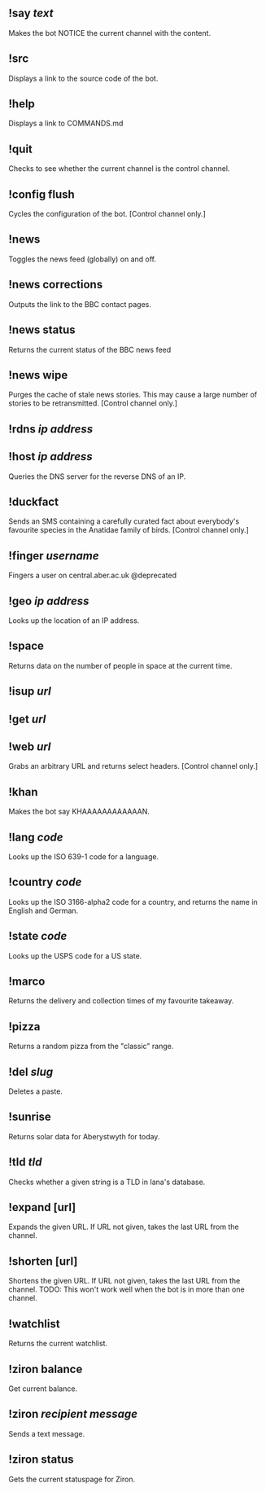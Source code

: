 ## !say _text_
   Makes the bot NOTICE the current channel with the content.
## !src
   Displays a link to the source code of the bot.
## !help
   Displays a link to COMMANDS.md
## !quit
   Checks to see whether the current channel is the control channel.
## !config flush
   Cycles the configuration of the bot. [Control channel only.]
## !news
   Toggles the news feed (globally) on and off.
## !news corrections
   Outputs the link to the BBC contact pages.
## !news status
   Returns the current status of the BBC news feed
## !news wipe
   Purges the cache of stale news stories.
   This may cause a large number of stories to be retransmitted.
   [Control channel only.]
## !rdns _ip address_
## !host _ip address_
   Queries the DNS server for the reverse DNS of an IP.
## !duckfact
   Sends an SMS containing a carefully curated fact about everybody's
   favourite species in the Anatidae family of birds.
   [Control channel only.]
## !finger _username_
   Fingers a user on central.aber.ac.uk
   @deprecated
## !geo _ip address_
   Looks up the location of an IP address.
## !space
   Returns data on the number of people in space at the current time.
## !isup _url_
## !get _url_
## !web _url_
   Grabs an arbitrary URL and returns select headers.
   [Control channel only.]
## !khan
   Makes the bot say KHAAAAAAAAAAAAN.
## !lang _code_
   Looks up the ISO 639-1 code for a language.
## !country _code_
   Looks up the ISO 3166-alpha2 code for a country, and returns
   the name in English and German.
## !state _code_
   Looks up the USPS code for a US state.
## !marco
   Returns the delivery and collection times of my favourite takeaway.
## !pizza
   Returns a random pizza from the "classic" range.
## !del _slug_
   Deletes a paste.
## !sunrise
   Returns solar data for Aberystwyth for today.
## !tld _tld_
   Checks whether a given string is a TLD in Iana's database.
## !expand [url]
   Expands the given URL.
   If URL not given, takes the last URL from the channel.
## !shorten [url]
   Shortens the given URL.
   If URL not given, takes the last URL from the channel.
   TODO:
   This won't work well when the bot is in more than one channel.
## !watchlist
   Returns the current watchlist.
## !ziron balance
   Get current balance.
## !ziron _recipient_ _message_
   Sends a text message.
## !ziron status
   Gets the current statuspage for Ziron.
